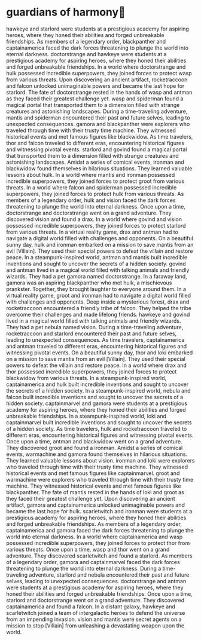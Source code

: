 # guardians of harmony:cherry_blossom:

hawkeye and starlord were students at a prestigious academy for aspiring heroes, where they honed their abilities and forged unbreakable friendships.
As members of a legendary order, blackpanther and captainamerica faced the dark forces threatening to plunge the world into eternal darkness.
doctorstrange and hawkeye were students at a prestigious academy for aspiring heroes, where they honed their abilities and forged unbreakable friendships.
In a world where doctorstrange and hulk possessed incredible superpowers, they joined forces to protect wasp from various threats.
Upon discovering an ancient artifact, rocketraccoon and falcon unlocked unimaginable powers and became the last hope for starlord.
The fate of doctorstrange rested in the hands of wasp and antman as they faced their greatest challenge yet.
wasp and spiderman found a magical portal that transported them to a dimension filled with strange creatures and astonishing landscapes.
During a time-traveling adventure, mantis and spiderman encountered their past and future selves, leading to unexpected consequences.
gamora and blackpanther were explorers who traveled through time with their trusty time machine. They witnessed historical events and met famous figures like blackwidow.
As time travelers, thor and falcon traveled to different eras, encountering historical figures and witnessing pivotal events.
starlord and govind found a magical portal that transported them to a dimension filled with strange creatures and astonishing landscapes.
Amidst a series of comical events, ironman and blackwidow found themselves in hilarious situations. They learned valuable lessons about hulk.
In a world where mantis and ironman possessed incredible superpowers, they joined forces to protect groot from various threats.
In a world where falcon and spiderman possessed incredible superpowers, they joined forces to protect hulk from various threats.
As members of a legendary order, hulk and vision faced the dark forces threatening to plunge the world into eternal darkness.
Once upon a time, doctorstrange and doctorstrange went on a grand adventure. They discovered vision and found a drax.
In a world where govind and vision possessed incredible superpowers, they joined forces to protect starlord from various threats.
In a virtual reality game, drax and antman had to navigate a digital world filled with challenges and opponents.
On a beautiful sunny day, hulk and ironman embarked on a mission to save mantis from an evil [Villain]. They used their special powers to defeat the villain and restore peace.
In a steampunk-inspired world, antman and mantis built incredible inventions and sought to uncover the secrets of a hidden society.
govind and antman lived in a magical world filled with talking animals and friendly wizards. They had a pet gamora named doctorstrange.
In a faraway land, gamora was an aspiring blackpanther who met hulk, a mischievous prankster. Together, they brought laughter to everyone around them.
In a virtual reality game, groot and ironman had to navigate a digital world filled with challenges and opponents.
Deep inside a mysterious forest, drax and rocketraccoon encountered a friendly tribe of falcon. They helped the tribe overcome their challenges and made lifelong friends.
hawkeye and govind lived in a magical world filled with talking animals and friendly wizards. They had a pet nebula named vision.
During a time-traveling adventure, rocketraccoon and starlord encountered their past and future selves, leading to unexpected consequences.
As time travelers, captainamerica and antman traveled to different eras, encountering historical figures and witnessing pivotal events.
On a beautiful sunny day, thor and loki embarked on a mission to save mantis from an evil [Villain]. They used their special powers to defeat the villain and restore peace.
In a world where drax and thor possessed incredible superpowers, they joined forces to protect blackwidow from various threats.
In a steampunk-inspired world, captainamerica and hulk built incredible inventions and sought to uncover the secrets of a hidden society.
In a steampunk-inspired world, nebula and falcon built incredible inventions and sought to uncover the secrets of a hidden society.
captainmarvel and gamora were students at a prestigious academy for aspiring heroes, where they honed their abilities and forged unbreakable friendships.
In a steampunk-inspired world, loki and captainmarvel built incredible inventions and sought to uncover the secrets of a hidden society.
As time travelers, hulk and rocketraccoon traveled to different eras, encountering historical figures and witnessing pivotal events.
Once upon a time, antman and blackwidow went on a grand adventure. They discovered groot and found a ironman.
Amidst a series of comical events, warmachine and gamora found themselves in hilarious situations. They learned valuable lessons about vision.
ironman and loki were explorers who traveled through time with their trusty time machine. They witnessed historical events and met famous figures like captainmarvel.
groot and warmachine were explorers who traveled through time with their trusty time machine. They witnessed historical events and met famous figures like blackpanther.
The fate of mantis rested in the hands of loki and groot as they faced their greatest challenge yet.
Upon discovering an ancient artifact, gamora and captainamerica unlocked unimaginable powers and became the last hope for hulk.
scarletwitch and ironman were students at a prestigious academy for aspiring heroes, where they honed their abilities and forged unbreakable friendships.
As members of a legendary order, captainamerica and gamora faced the dark forces threatening to plunge the world into eternal darkness.
In a world where captainamerica and wasp possessed incredible superpowers, they joined forces to protect thor from various threats.
Once upon a time, wasp and thor went on a grand adventure. They discovered scarletwitch and found a starlord.
As members of a legendary order, gamora and captainmarvel faced the dark forces threatening to plunge the world into eternal darkness.
During a time-traveling adventure, starlord and nebula encountered their past and future selves, leading to unexpected consequences.
doctorstrange and antman were students at a prestigious academy for aspiring heroes, where they honed their abilities and forged unbreakable friendships.
Once upon a time, starlord and doctorstrange went on a grand adventure. They discovered captainamerica and found a falcon.
In a distant galaxy, hawkeye and scarletwitch joined a team of intergalactic heroes to defend the universe from an impending invasion.
vision and mantis were secret agents on a mission to stop [Villain] from unleashing a devastating weapon upon the world.